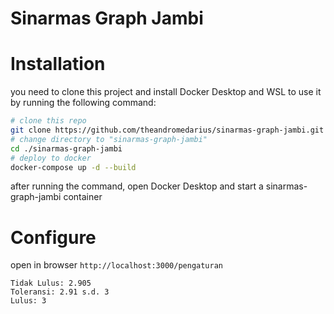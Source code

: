# Sinarmas Graph Jambi

# Installation

you need to clone this project and install Docker Desktop and WSL to use it by running the following command:

```bash
# clone this repo
git clone https://github.com/theandromedarius/sinarmas-graph-jambi.git
# change directory to "sinarmas-graph-jambi"
cd ./sinarmas-graph-jambi
# deploy to docker
docker-compose up -d --build
```

after running the command, open Docker Desktop and start a sinarmas-graph-jambi container

# Configure

open in browser `http://localhost:3000/pengaturan`

```
Tidak Lulus: 2.905
Toleransi: 2.91 s.d. 3
Lulus: 3
```
